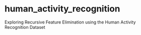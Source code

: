 # human_activity_recognition
Exploring Recursive Feature Elimination using the Human Activity Recognition Dataset
